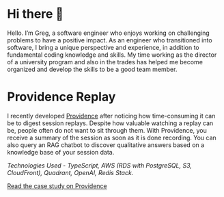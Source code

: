 # Hi there 👋
Hello. I’m Greg, a software engineer who enjoys working on challenging problems to have a positive impact. As an engineer who transitioned into software, I bring a unique perspective and experience, in addition to fundamental coding knowledge and skills. My time working as the director of a university program and also in the trades has helped me become organized and develop the skills to be a good team member.


# Providence Replay
I recently developed [Providence](https://providence-replay.github.io/) after noticing how time-consuming it can be to digest session replays. Despite how valuable watching a replay can be, people often do not want to sit through them. With Providence, you receive a summary of the session as soon as it is done recording. You can also query an RAG chatbot to discover qualitative answers based on a knowledge base of your session data.

*Technologies Used - TypeScript, AWS (RDS with PostgreSQL, S3, CloudFront), Quadrant, OpenAI, Redis Stack.*

[Read the case study on Providence](https://providence-replay.github.io/background.html)
<!--
**gt-chase/gt-chase** is a ✨ _special_ ✨ repository because its `README.md` (this file) appears on your GitHub profile.

Here are some ideas to get you started:

- 🔭 I’m currently working on ...
- 🌱 I’m currently learning ...
- 👯 I’m looking to collaborate on ...
- 🤔 I’m looking for help with ...
- 💬 Ask me about ...
- 📫 How to reach me: ...
- 😄 Pronouns: ...
- ⚡ Fun fact: ...
-->
